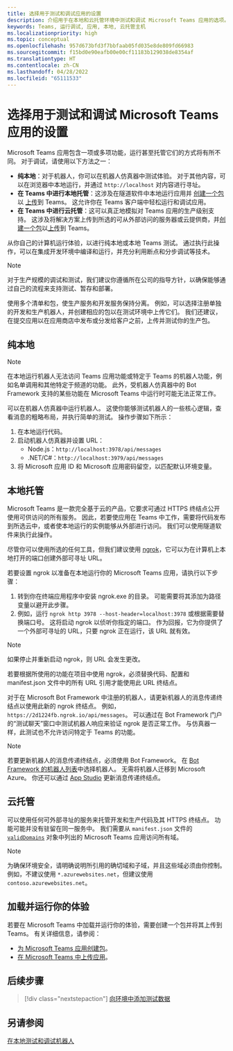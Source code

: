 ```yaml
---
title: 选择用于测试和调试应用的设置
description: 介绍用于在本地和云托管环境中测试和调试 Microsoft Teams 应用的选项。
keywords: Teams, 运行调试, 应用, 本地, 云托管主机
ms.localizationpriority: high
ms.topic: conceptual
ms.openlocfilehash: 957d673bfd3f7bbfaab05fd035e8de809fd66983
ms.sourcegitcommit: f15bd0e90eafb00e00cf11183b129038de8354af
ms.translationtype: HT
ms.contentlocale: zh-CN
ms.lasthandoff: 04/28/2022
ms.locfileid: "65111533"
---
```

# <a name="choose-a-setup-to-test-and-debug-your-microsoft-teams-app"></a>选择用于测试和调试 Microsoft Teams 应用的设置

Microsoft Teams 应用包含一项或多项功能，运行甚至托管它们的方式将有所不同。 对于调试，请使用以下方法之一：

* **纯本地**：对于机器人，你可以在机器人仿真器中测试体验。 对于其他内容，可以在浏览器中本地运行，并通过 `http://localhost` 对内容进行寻址。
* **在 Teams 中进行本地托管**：这涉及在隧道软件中本地运行应用并 [创建一个包](~/concepts/build-and-test/apps-package.md)以 [上传](~/concepts/deploy-and-publish/apps-upload.md)到 Teams。 这允许你在 Teams 客户端中轻松运行和调试应用。
* **在 Teams 中进行云托管**：这可以真正地模拟对 Teams 应用的生产级别支持。 这涉及将解决方案上传到所选的可从外部访问的服务器或云提供商，并[创建一个包](~/concepts/build-and-test/apps-package.md)以[上传](~/concepts/deploy-and-publish/apps-upload.md)到 Teams。

从你自己的计算机运行体验，以进行纯本地或本地 Teams 测试。 通过执行此操作，可以在集成开发环境中编译和运行，并充分利用断点和分步调试等技术。

> [!NOTE]
> 对于生产规模的调试和测试，我们建议你遵循所在公司的指导方针，以确保能够通过自己的流程来支持测试、暂存和部署。

使用多个清单和包，使生产服务和开发服务保持分离。 例如，可以选择注册单独的开发和生产机器人，并创建相应的包以在测试环境中上传它们。 我们还建议，在提交应用以在应用商店中发布或分发给客户之前，上传并测试你的生产包。

## <a name="purely-local"></a>纯本地

> [!NOTE]
> 在本地运行机器人无法访问 Teams 应用功能或特定于 Teams 的机器人功能，例如名单调用和其他特定于频道的功能。 此外，受机器人仿真器中的 Bot Framework 支持的某些功能在 Microsoft Teams 中运行时可能无法正常工作。

可以在机器人仿真器中运行机器人。 这使你能够测试机器人的一些核心逻辑，查看消息的粗略布局，并执行简单的测试。 操作步骤如下所示：

1. 在本地运行代码。
2. 启动机器人仿真器并设置 URL：
   * Node.js：`http://localhost:3978/api/messages`
   * .NET/C#：`http://localhost:3979/api/messages`
3. 将 Microsoft 应用 ID 和 Microsoft 应用密码留空，以匹配默认环境变量。

## <a name="locally-hosted"></a>本地托管

Microsoft Teams 是一款完全基于云的产品，它要求可通过 HTTPS 终结点公开使用可供访问的所有服务。 因此，若要使应用在 Teams 中工作，需要将代码发布到所选云中，或者使本地运行的实例能够从外部进行访问。 我们可以使用隧道软件来执行此操作。

尽管你可以使用所选的任何工具，但我们建议使用 [ngrok](https://ngrok.com/download)，它可以为在计算机上本地打开的端口创建外部可寻址 URL。

若要设置 ngrok 以准备在本地运行你的 Microsoft Teams 应用，请执行以下步骤：

1. 转到你在终端应用程序中安装 ngrok.exe 的目录。 可能需要将其添加为路径变量以避开此步骤。
2. 例如，运行 `ngrok http 3978 --host-header=localhost:3978` 或根据需要替换端口号。
   这将启动 ngrok 以侦听你指定的端口。 作为回报，它为你提供了一个外部可寻址的 URL，只要 ngrok 正在运行，该 URL 就有效。

> [!NOTE]
> 如果停止并重新启动 ngrok，则 URL 会发生更改。

若要根据所使用的功能在项目中使用 ngrok，必须替换代码、配置和 manifest.json 文件中的所有 URL 引用才能使用此 URL 终结点。

对于在 Microsoft Bot Framework 中注册的机器人，请更新机器人的消息传递终结点以使用此新的 ngrok 终结点。 例如，`https://2d1224fb.ngrok.io/api/messages`。 可以通过在 Bot Framework 门户的“测试聊天”窗口中测试机器人响应来验证 ngrok 是否正常工作。 与仿真器一样，此测试也不允许访问特定于 Teams 的功能。

> [!NOTE]
> 若要更新机器人的消息传递终结点，必须使用 Bot Framework。 在 [Bot Framework 的机器人列表](https://dev.botframework.com/bots)中选择机器人。 无需将机器人迁移到 Microsoft Azure。 你还可以通过 [App Studio](~/concepts/build-and-test/app-studio-overview.md) 更新消息传递终结点。

## <a name="cloud-hosted"></a>云托管

可以使用任何可外部寻址的服务来托管开发和生产代码及其 HTTPS 终结点。 功能可能并没有驻留在同一服务中。 我们需要从 `manifest.json` 文件的 [`validDomains`](~/resources/schema/manifest-schema.md#validdomains) 对象中列出的 Microsoft Teams 应用访问所有域。

> [!NOTE]
> 为确保环境安全，请明确说明所引用的确切域和子域，并且这些域必须由你控制。 例如，不建议使用 `*.azurewebsites.net`，但建议使用 `contoso.azurewebsites.net`。

## <a name="load-and-run-your-experience"></a>加载并运行你的体验

若要在 Microsoft Teams 中加载并运行你的体验，需要创建一个包并将其上传到 Teams。 有关详细信息，请参阅：

* [为 Microsoft Teams 应用创建包](~/concepts/build-and-test/apps-package.md)。
* [在 Microsoft Teams 中上传应用](~/concepts/deploy-and-publish/apps-upload.md)。

## <a name="next-step"></a>后续步骤

> [!div class="nextstepaction"]
> [向环境中添加测试数据](~/concepts/build-and-test/test-data.md)

## <a name="see-also"></a>另请参阅

[在本地测试和调试机器人](../../bots/how-to/debug/locally-with-an-ide.md#test-and-debug-your-bot-locally)
